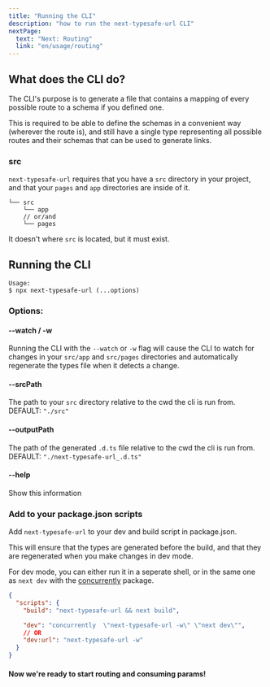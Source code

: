 ```yaml
---
title: "Running the CLI"
description: "how to run the next-typesafe-url CLI"
nextPage:
  text: "Next: Routing"
  link: "en/usage/routing"
---
```


## What does the CLI do?

The CLI's purpose is to generate a file that contains a mapping of every possible route to a schema if you defined one.

This is required to be able to define the schemas in a convenient way (wherever the route is), and still have a single type representing all possible routes and their schemas that can be used to generate links.

### src

`next-typesafe-url` requires that you have a `src` directory in your project, and that your `pages` and `app` directories are inside of it.

```
└── src
    └── app
    // or/and
    └── pages
```

It doesn't where `src` is located, but it must exist.

## Running the CLI

```
Usage:
$ npx next-typesafe-url (...options)
```

### Options:

#### --watch / -w

Running the CLI with the `--watch` or `-w` flag will cause the CLI to watch for changes in your `src/app` and `src/pages` directories and automatically regenerate the types file when it detects a change.

#### --srcPath

The path to your `src` directory relative to the cwd the cli is run from. DEFAULT: `"./src"`

#### --outputPath

The path of the generated `.d.ts` file relative to the cwd the cli is run from. DEFAULT: `"./next-typesafe-url_.d.ts"`

#### --help

Show this information

### Add to your package.json scripts

Add `next-typesafe-url` to your dev and build script in package.json.

This will ensure that the types are generated before the build, and that they are regenerated when you make changes in dev mode.

For dev mode, you can either run it in a seperate shell, or in the same one as `next dev` with the [concurrently](https://www.npmjs.com/package/concurrently) package.

```json
{
  "scripts": {
    "build": "next-typesafe-url && next build",

    "dev": "concurrently  \"next-typesafe-url -w\" \"next dev\"",
    // OR
    "dev:url": "next-typesafe-url -w"
  }
}
```

<h4>Now we're ready to start routing and consuming params!<h4>
